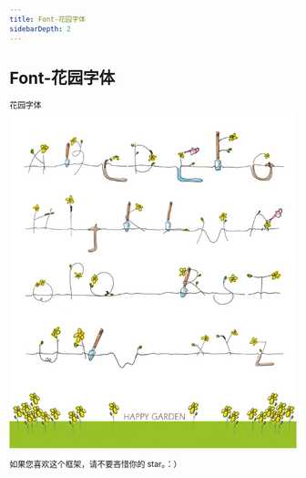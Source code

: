 ```yaml
---
title: Font-花园字体
sidebarDepth: 2
---
```


# Font-花园字体
花园字体
![An image](../.vuepress/public/gardenfont.jpg)

如果您喜欢这个框架，请不要吝惜你的 star。：）